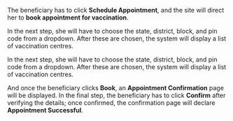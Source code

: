 The beneficiary has to click **Schedule Appointment**, and the site will direct her to **book appointment for vaccination**.

In the next step, she will have to choose the state, district, block, and pin code from a dropdown. After these are chosen, the system will display a list of vaccination centres.

In the next step, she will have to choose the state, district, block, and pin code from a dropdown. After these are chosen, the system will display a list of vaccination centres.

And once the beneficiary clicks **Book**, an **Appointment Confirmation** page will be displayed. In the final step, the beneficiary has to click **Confirm** after verifying the details; once confirmed, the confirmation page will declare **Appointment Successful**.
